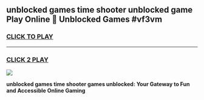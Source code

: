 
## unblocked games time shooter unblocked game Play Online 👋 Unblocked Games #vf3vm
<h3>
<a href="https://premium.freeplayer.one?title=unblocked_games_time_shooter&ref=21F">CLICK TO PLAY</a></h3>
<hr>

<h3>
<a href="https://premium.freeplayer.one?title=unblocked_games_time_shooter&ref=21F">CLICK 2 PLAY</a>
  
</h3>

<a href="https://premium.freeplayer.one?title=unblocked_games_time_shooter&ref=21F/"><img src="https://clearcache.store/games.png"></a>


**unblocked games time shooter games unblocked: Your Gateway to Fun and Accessible Online Gaming**
